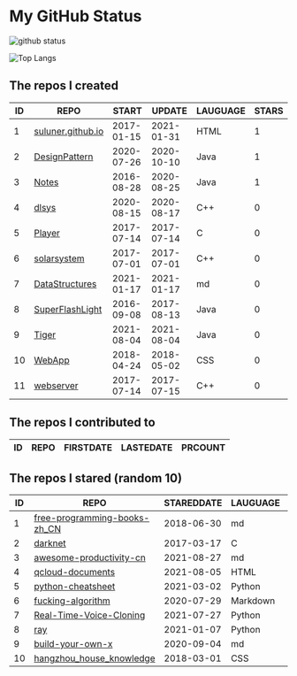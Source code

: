 # My GitHub Status

<img src="https://github-readme-stats-1.yihong0618.vercel.app/api?username=ThaddeusJiang&show_icons=true&&&hide_title=true&count_private=true" alt="github status" />

![Top Langs](https://github-readme-stats-1.yihong0618.vercel.app/api/top-langs/?username=ThaddeusJiang&layout=compact)

<!--START_SECTION:my_github-->
## The repos I created
| ID |                               REPO                                |   START    |   UPDATE   | LAUGUAGE | STARS |
|----|-------------------------------------------------------------------|------------|------------|----------|-------|
|  1 | [suluner.github.io](https://github.com/suluner/suluner.github.io) | 2017-01-15 | 2021-01-31 | HTML     |     1 |
|  2 | [DesignPattern](https://github.com/suluner/DesignPattern)         | 2020-07-26 | 2020-10-10 | Java     |     1 |
|  3 | [Notes](https://github.com/suluner/Notes)                         | 2016-08-28 | 2020-08-25 | Java     |     1 |
|  4 | [dlsys](https://github.com/suluner/dlsys)                         | 2020-08-15 | 2020-08-17 | C++      |     0 |
|  5 | [Player](https://github.com/suluner/Player)                       | 2017-07-14 | 2017-07-14 | C        |     0 |
|  6 | [solarsystem](https://github.com/suluner/solarsystem)             | 2017-07-01 | 2017-07-01 | C++      |     0 |
|  7 | [DataStructures](https://github.com/suluner/DataStructures)       | 2021-01-17 | 2021-01-17 | md       |     0 |
|  8 | [SuperFlashLight](https://github.com/suluner/SuperFlashLight)     | 2016-09-08 | 2017-08-13 | Java     |     0 |
|  9 | [Tiger](https://github.com/suluner/Tiger)                         | 2021-08-04 | 2021-08-04 | Java     |     0 |
| 10 | [WebApp](https://github.com/suluner/WebApp)                       | 2018-04-24 | 2018-05-02 | CSS      |     0 |
| 11 | [webserver](https://github.com/suluner/webserver)                 | 2017-07-14 | 2017-07-15 | C++      |     0 |

## The repos I contributed to
| ID | REPO | FIRSTDATE | LASTEDATE | PRCOUNT |
|----|------|-----------|-----------|---------|

## The repos I stared (random 10)
| ID |                                           REPO                                            | STAREDDATE | LAUGUAGE | LATESTUPDATE |
|----|-------------------------------------------------------------------------------------------|------------|----------|--------------|
|  1 | [free-programming-books-zh_CN](https://github.com/justjavac/free-programming-books-zh_CN) | 2018-06-30 | md       | 2022-01-12   |
|  2 | [darknet](https://github.com/pjreddie/darknet)                                            | 2017-03-17 | C        | 2022-01-11   |
|  3 | [awesome-productivity-cn](https://github.com/eastlakeside/awesome-productivity-cn)        | 2021-08-27 | md       | 2022-01-10   |
|  4 | [qcloud-documents](https://github.com/tencentyun/qcloud-documents)                        | 2021-08-05 | HTML     | 2022-01-11   |
|  5 | [python-cheatsheet](https://github.com/gto76/python-cheatsheet)                           | 2021-03-02 | Python   | 2022-01-11   |
|  6 | [fucking-algorithm](https://github.com/labuladong/fucking-algorithm)                      | 2020-07-29 | Markdown | 2022-01-12   |
|  7 | [Real-Time-Voice-Cloning](https://github.com/CorentinJ/Real-Time-Voice-Cloning)           | 2021-07-27 | Python   | 2022-01-11   |
|  8 | [ray](https://github.com/ray-project/ray)                                                 | 2021-01-07 | Python   | 2022-01-11   |
|  9 | [build-your-own-x](https://github.com/danistefanovic/build-your-own-x)                    | 2020-09-04 | md       | 2022-01-11   |
| 10 | [hangzhou_house_knowledge](https://github.com/houshanren/hangzhou_house_knowledge)        | 2018-03-01 | CSS      | 2022-01-11   |

<!--END_SECTION:my_github-->